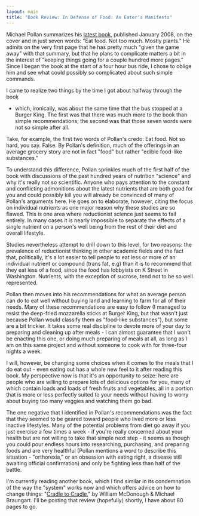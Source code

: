```yaml
---
layout: main
title: "Book Review: In Defense of Food: An Eater's Manifesto"
---
```

Michael Pollan summarizes his [latest
book](http://www.michaelpollan.com/indefense.php), published January 2008, on
the cover and in just seven words: "Eat food. Not too much. Mostly plants." He
admits on the very first page that he has pretty much "given the game away"
with that summary, but that he plans to complicate matters a bit in the
interest of "keeping things going for a couple hundred more pages." Since I
began the book at the start of a four hour bus ride, I chose to oblige him and
see what could possibly so complicated about such simple commands.

  
I came to realize two things by the time I got about halfway through the book
- which, ironically, was about the same time that the bus stopped at a Burger
King. The first was that there was much more to the book than simple
recommendations; the second was that those seven words were not so simple
after all.

  
Take, for example, the first two words of Pollan's credo: Eat food. Not so
hard, you say. False. By Pollan's definition, much of the offerings in an
average grocery story are not in fact "food" but rather "edible food-like
substances."

  
To understand this difference, Pollan sprinkles much of the first half of the
book with discussions of the past hundred years of nutrition "science" and why
it's really not so scientific. Anyone who pays attention to the constant and
conflicting admonitions about the latest nutrients that are both good for you
and could possibly kill you will already be convinced of many of Pollan's
arguments here. He goes on to elaborate, however, citing the focus on
individual nutrients as one major reason why these studies are so flawed. This
is one area where reductionist science just seems to fail entirely. In many
cases it is nearly impossible to separate the effects of a single nutrient on
a person's well being from the rest of their diet and overall lifestyle.

  
Studies nevertheless attempt to drill down to this level, for two reasons: the
prevalence of reductionist thinking in other academic fields and the fact
that, politically, it's a lot easier to tell people to eat less or more of an
individual nutrient or compound (trans fat, e.g) than it is to recommend that
they eat less of a food, since the food has lobbyists on K Street in
Washington. Nutrients, with the exception of sucrose, tend not to be so well
represented.

  
Pollan then moves into his recommendations for what an average person can do
to eat well without buying land and learning to farm for all of their needs.
Many of these recommendations are easy to follow (I managed to resist the
deep-fried mozzarella sticks at Burger King, but that wasn't just because
Pollan would classify them as "food-like substances"), but some are a bit
trickier. It takes some real discipline to devote more of your day to
preparing and cleaning up after meals - I can almost guarantee that I won't be
enacting this one, or doing much preparing of meals at all, as long as I am on
this same project and without someone to cook with for three-four nights a
week.

  
I will, however, be changing some choices when it comes to the meals that I do
eat out - even eating out has a whole new feel to it after reading this book.
My perspective now is that it's an opportunity to seize: here are people who
are willing to prepare lots of delicious options for you, many of which
contain loads and loads of fresh fruits and vegetables, all in a portion that
is more or less perfectly suited to your needs without having to worry about
buying too many veggies and watching them go bad.

  
The one negative that I identified in Pollan's recommendations was the fact
that they seemed to be geared toward people who lived more or less inactive
lifestyles. Many of the potential problems from diet go away if you just
exercise a few times a week - if you're really concerned about your health but
are not willing to take that simple next step - it seems as though you could
pour endless hours into researching, purchasing, and preparing foods and are
very healthful (Pollan mentions a word to describe this situation -
"orthorexia," or an obsession with eating right, a disease still awaiting
official confirmation) and only be fighting less than half of the battle.

  
I'm currently reading another book, which I find similar in its condemnation
of the way the "system" works now and which offers advice on how to change
things: "[Cradle to Cradle](http://www.mcdonough.com/cradle_to_cradle.htm),"
by William McDonough & Michael Braungart. I'll be posting that review
(hopefully) shortly, I have about 80 pages to go.


